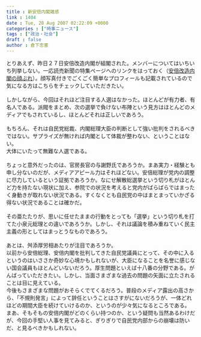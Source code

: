 ```yaml
---
title : 新安倍内閣雑感
link : 1404
date : Tue, 28 Aug 2007 02:22:09 +0000
categories : ["時事ニュース"]
tags : ["政治・社会"]
draft : false
author : 倉下忠憲
---
```


とりあえず、昨日２７日安倍改造内閣が組閣された。メンバーについてはいちいち列挙しない。一応読売新聞の特集ページへのリンクをはっておく（<A HREF="http://www.yomiuri.co.jp/feature/fe7900/cabinet.htm" TARGET="_blank">安倍改造内閣の顔ぶれ</A>）。顔写真付きでごくごく簡単なプロフィールも記載されているので気になる方はこちらをチェックしていただきたい。<BR><BR>しかしながら、今回はそれほど注目する人選はなかった。ほとんどが有力者、有名人である。派閥をまとめ、次の選挙で負けない布陣という見方はほとんどのメディアでもされているし、ほとんどそれは正しいであろう。<BR><BR>もちろん、それは自民党総裁、内閣総理大臣の判断として強い批判をされるべきではない。サプライズが無ければ内閣として体裁が整わない、ということはない。<BR>大体にいたって無難な人選である。<BR><BR>ちょっと意外だったのは、官房長官の与謝野氏であろうか。まあ実力・経験とも申し分ないのだが、メディアアピール力はそれほどない。安倍総理が党内の調整に尽力しているという証拠であろうか。なにせ解散総選挙という切り札がほとんど力を持たない現状に加え、参院での状況を考えると党内がばらばらではまったく身動きが取れない状況である。すくなくとも自民党の中はまとまっていかざる得ない状況であることは確かだ。<BR><BR>その亜たたりが、思いに任せたままの行動をとっても「選挙」という切り札を打てた小泉元総理との違いであろうか。しかし、それは議論を積み重ねていく民主主義の形としてはまっとうなものであろう。<BR><BR>あとは、舛添厚労相あたりが注目であろうか。<BR>以前から安倍総理、安倍内閣を批判してきた自民党議員にとって、その中に入るというのはいささか奇妙な心境かもしれないが、大臣になることを名誉に感じない国会議員もほとんどいないだろう。厚生問題といえば十八番の分野である。がんばっていただきたい。しかし、当面さまざまな過去の問題の矢面に立たされることは目に見えている。<BR>今後もさまざまな問題がおそらくでてくるだろう。普段のメディア露出の高さから、「不規則発言」によって辞任ということはさすがにないだろうが、一体どれほどの期間大臣を続けていけるのか、というのが少々気になるところである。<BR>まあ、そもそもの安倍内閣がどのくらい持つのか、という疑問も当然あるわけだが、今回の手堅い人事を見てみると、ぎりぎりで自民党内部からの崩壊は防いだ、と見るべきかもしれない。<br><br>
